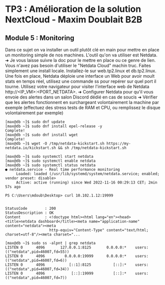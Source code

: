 # TP3 : Amélioration de la solution NextCloud - Maxim Doublait B2B

## Module 5 : Monitoring

Dans ce sujet on va installer un outil plutôt clé en main pour mettre en place un monitoring simple de nos machines.
L'outil qu'on va utiliser est Netdata.
➜ Je vous laisse suivre la doc pour le mettre en place ou ce genre de lien. Vous n'avez pas besoin d'utiliser le "Netdata Cloud" machin truc. Faites simplement une install locale.
Installez-le sur web.tp2.linux et db.tp2.linux.
Une fois en place, Netdata déploie une interface un Web pour avoir moult stats en temps réel, utilisez une commande ss pour repérer sur quel port il tourne.
Utilisez votre navigateur pour visiter l'interface web de Netdata http://<IP_VM>:<PORT_NETDATA>.
➜ Configurer Netdata pour qu'il vous envoie des alertes dans un salon Discord dédié en cas de soucis
➜ Vérifier que les alertes fonctionnent en surchargeant volontairement la machine par exemple (effectuez des stress tests de RAM et CPU, ou remplissez le disque volontairement par exemple)

``` 
[max@db ~]$ sudo dnf update
[max@db ~]$ sudo dnf install epel-release -y
Complete!
[max@db ~]$ sudo dnf install wget
Complete!
[max@db ~]$ wget -O /tmp/netdata-kickstart.sh https://my-netdata.io/kickstart.sh && sh /tmp/netdata-kickstart.sh
```

```
[max@db ~]$ sudo systemctl start netdata
[max@db ~]$ sudo systemctl enable netdata
[max@db ~]$ sudo systemctl status netdata
● netdata.service - Real time performance monitoring
     Loaded: loaded (/usr/lib/systemd/system/netdata.service; enabled; vendor preset: disable>
     Active: active (running) since Wed 2022-11-16 00:29:13 CET; 2min 57s ago
```

```
PS C:\Users\mdoub\Desktop> curl 10.102.1.12:19999


StatusCode        : 200
StatusDescription : OK
Content           : <!doctype html><html lang="en"><head><title>netdata dashboard</title><meta name="application-name" content="netdata"><meta
                    http-equiv="Content-Type" content="text/html; charset=utf-8"/><meta charset="...
``` 

```
[max@db ~]$ sudo ss -alpnt | grep netdata
LISTEN 0      4096       127.0.0.1:8125       0.0.0.0:*    users:(("netdata",pid=46007,fd=55))
LISTEN 0      4096         0.0.0.0:19999      0.0.0.0:*    users:(("netdata",pid=46007,fd=6))
LISTEN 0      4096           [::1]:8125          [::]:*    users:(("netdata",pid=46007,fd=34))
LISTEN 0      4096            [::]:19999         [::]:*    users:(("netdata",pid=46007,fd=7))
``` 

